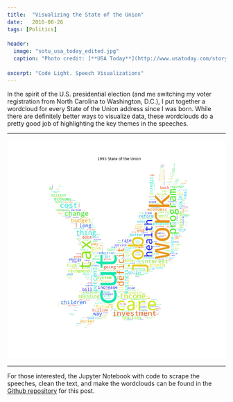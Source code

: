 ```yaml
---
title:  "Visualizing the State of the Union"
date:   2016-08-26
tags: [Politics]

header:
  image: "sotu_usa_today_edited.jpg"
  caption: "Photo credit: [**USA Today**](http://www.usatoday.com/story/news/politics/onpolitics/2016/01/11/state-of-union-bipartisan-seating-stunt-fizzles/78624490/)"

excerpt: "Code Light. Speech Visualizations"
---
```


In the spirit of the U.S. presidential election (and me switching my voter registration from North Carolina to Washington, D.C.), I put together a wordcloud for every State of the Union address since I was born. While there are definitely better ways to visualize data, these wordclouds do a pretty good job of highlighting the key themes in the speeches.

***

![](/images/sotu_wordcloud_1993_2016.gif?raw=true)


***

For those interested, the Jupyter Notebook with code to scrape the speeches, clean the text, and make the wordclouds can be found in the [Github repository](https://github.com/beckernick/visualizations/tree/master/State_of_the_Union_Wordcloud) for this post. 

